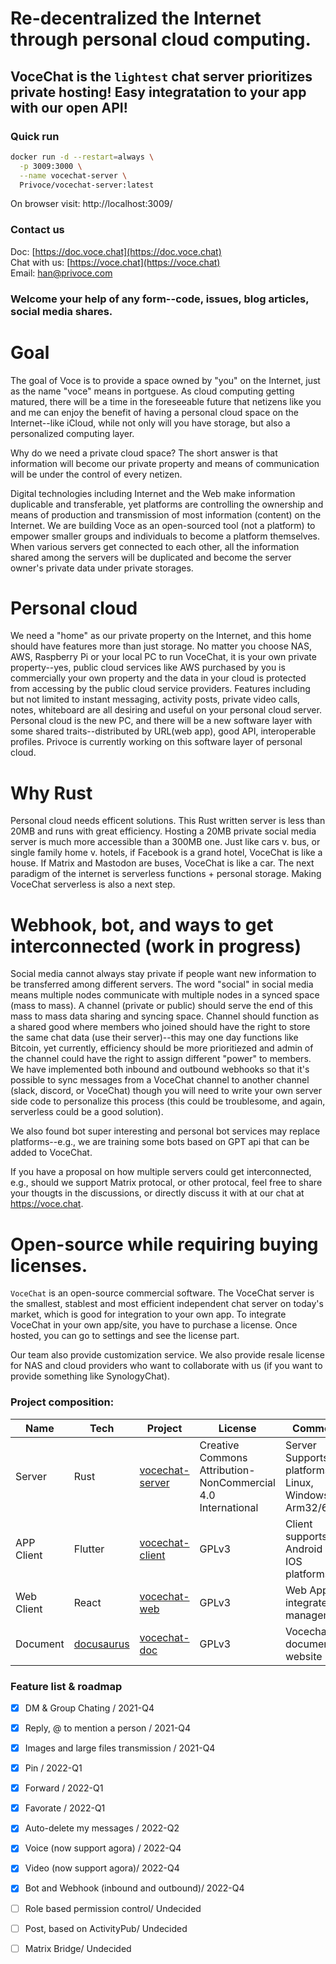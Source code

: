 
# Re-decentralized the Internet through personal cloud computing.
## VoceChat is the `lightest` chat server prioritizes private hosting! Easy integratation to your app with our open API!
### Quick run

```bash
docker run -d --restart=always \
  -p 3009:3000 \
  --name vocechat-server \
  Privoce/vocechat-server:latest
```

On browser visit: http://localhost:3009/


### Contact us

Doc: [https://doc.voce.chat](https://doc.voce.chat)  
Chat with us: [https://voce.chat](https://voce.chat)  
Email: [han@privoce.com](han@privoce.com)
### Welcome your help of any form--code, issues, blog articles, social media shares.

# Goal

The goal of Voce is to provide a space owned by "you" on the Internet, just as the name "voce" means in portguese. As cloud computing getting matured, there will be a time in the foreseeable future that netizens like you and me can enjoy the benefit of having a personal cloud space on the Internet--like iCloud, while not only will you have storage, but also a personalized computing layer.

Why do we need a private cloud space? The short answer is that information will become our private property and means of communication will be under the control of every netizen.

Digital technologies including Internet and the Web make information duplicable and transferable, yet platforms are controlling the ownership and means of production and transmission of most information (content) on the Internet. We are building Voce as an open-sourced tool (not a platform) to empower smaller groups and individuals to become a platform themselves. When various servers get connected to each other, all the information shared among the servers will be duplicated and become the server owner's private data under private storages.

# Personal cloud

We need a "home" as our private property on the Internet, and this home should have features more than just storage. No matter you choose NAS, AWS, Raspberry Pi or your local PC to run VoceChat, it is your own private property--yes, public cloud services like AWS purchased by you is commercially your own property and the data in your cloud is protected from accessing by the public cloud service providers. Features including but not limited to instant messaging, activity posts, private video calls, notes, whiteboard are all desiring and useful on your personal cloud server. Personal cloud is the new PC, and there will be a new software layer with some shared traits--distributed by URL(web app), good API, interoperable profiles. Privoce is currently working on this software layer of personal cloud.

# Why Rust

Personal cloud needs efficent solutions. This Rust written server is less than 20MB and runs with great efficiency. Hosting a 20MB private social media server is much more accessible than a 300MB one. Just like cars v. bus, or single family home v. hotels, if Facebook is a grand hotel, VoceChat is like a house. If Matrix and Mastodon are buses, VoceChat is like a car. The next paradigm of the internet is serverless functions + personal storage. Making VoceChat serverless is also a next step.

# Webhook, bot, and ways to get interconnected (work in progress)

Social media cannot always stay private if people want new information to be transferred among different servers. The word "social" in social media means multiple nodes communicate with multiple nodes in a synced space (mass to mass). A channel (private or public) should serve the end of this mass to mass data sharing and syncing space. Channel should function as a shared good where members who joined should have the right to store the same chat data (use their server)--this may one day functions like Bitcoin, yet currently, efficiency should be more prioritiezed and admin of the channel could have the right to assign different "power" to members. We have implemented both inbound and outbound webhooks so that it's possible to sync messages from a VoceChat channel to another channel (slack, discord, or VoceChat) though you will need to write your own server side code to personalize this process (this could be troublesome, and again, serverless could be a good solution). 

We also found bot super interesting and personal bot services may replace platforms--e.g., we are training some bots based on GPT api that can be added to VoceChat.

If you have a proposal on how multiple servers could get interconnected, e.g., should we support Matrix protocal, or other protocal, feel free to share your thougts in the discussions, or directly discuss it with at our chat at  https://voce.chat.

# Open-source while requiring buying licenses.

`VoceChat` is an open-source commercial software. The VoceChat server is the smallest, stablest and most efficient independent chat server on today's market, which is good for integration to your own app. To integrate VoceChat in your own app/site, you have to purchase a license. Once hosted, you can go to settings and see the license part.

Our team also provide customization service. We also provide resale license for NAS and cloud providers who want to collaborate with us (if you want to provide something like SynologyChat).

### Project composition:

| Name       | Tech                                | Project                                                   | License | Comment                                             |
| ---------- | ----------------------------------- | --------------------------------------------------------- | ------- | --------------------------------------------------- |
| Server     | Rust                                | [vocechat-server](https://github.com/privoce/voce-server) | Creative Commons Attribution-NonCommercial 4.0 International   | Server Supports platforms: Linux, Windows, Arm32/64 |
| APP Client | Flutter                             | [vocechat-client](https://github.com/privoce/voce-client) | GPLv3     | Client supports Android and IOS platforms           |
| Web Client | React                               | [vocechat-web](https://github.com/privoce/vocechat-web)   | GPLv3     | Web App, integrated management                      |
| Document   | [docusaurus](https://docusaurus.io) | [vocechat-doc](https://github.com/privoce/vocechat-doc)   | GPLv3     | Vocechat document website                           |

### Feature list & roadmap

- [x] DM & Group Chating / 2021-Q4
- [x] Reply, @ to mention a person / 2021-Q4
- [x] Images and large files transmission / 2021-Q4
- [x] Pin / 2022-Q1
- [x] Forward / 2022-Q1
- [x] Favorate / 2022-Q1
- [x] Auto-delete my messages / 2022-Q2
- [x] Voice (now support agora) / 2022-Q4
- [x] Video (now support agora)/ 2022-Q4
- [x] Bot and Webhook (inbound and outbound)/ 2022-Q4
- [ ] Role based permission control/ Undecided
- [ ] Post, based on ActivityPub/ Undecided
- [ ] Matrix Bridge/ Undecided




